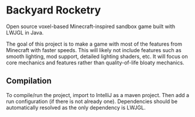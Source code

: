 # Backyard Rocketry

Open source voxel-based Minecraft-inspired sandbox game built with LWJGL in Java.

The goal of this project is to make a game with most of the features from Minecraft with faster speeds. This will likely not include features such as smooth lighting, mod support, detailed lighting shaders, etc. It will focus on core mechanics and features rather than quality-of-life bloaty mechanics.

## Compilation

To compile/run the project, import to IntelliJ as a maven project. Then add a run configuration (if there is not already one). Dependencies should be automatically resolved as the only dependency is LWJGL.